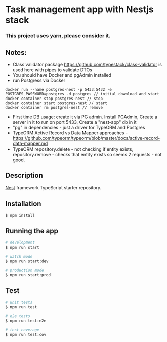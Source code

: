 # Task management app with Nestjs stack 

### This project uses yarn, please consider it.

## Notes: 
- Class validator package https://github.com/typestack/class-validator is used here with pipes to validate DTOs
- You should have Docker and pgAdmin installed 
- run Postgress via Docker 
```
docker run --name postgres-nest -p 5433:5432 -e POSTGRES_PASSWORD=postgres -d postgres // initial download and start
docker container stop postgres-nest // stop
docker container start postgres-nest // start
docker container rm postgres-nest // remove
```
- First time DB usage: create it via PG admin. Install PGAdmin, Create a server in it to run on port 5433, Create a "nest-app" db in it
- "pg" in dependencies - just a driver for TypeORM and Postgres
- TypeORM Active Record vs Data Mapper approaches - https://github.com/typeorm/typeorm/blob/master/docs/active-record-data-mapper.md
- TypeORM repository.delete - not checking if entity exists, repository.remove - checks that entity exists so seems 2 requests - not good.

## Description

[Nest](https://github.com/nestjs/nest) framework TypeScript starter repository.

## Installation

```bash
$ npm install
```

## Running the app

```bash
# development
$ npm run start

# watch mode
$ npm run start:dev

# production mode
$ npm run start:prod
```

## Test

```bash
# unit tests
$ npm run test

# e2e tests
$ npm run test:e2e

# test coverage
$ npm run test:cov
```
